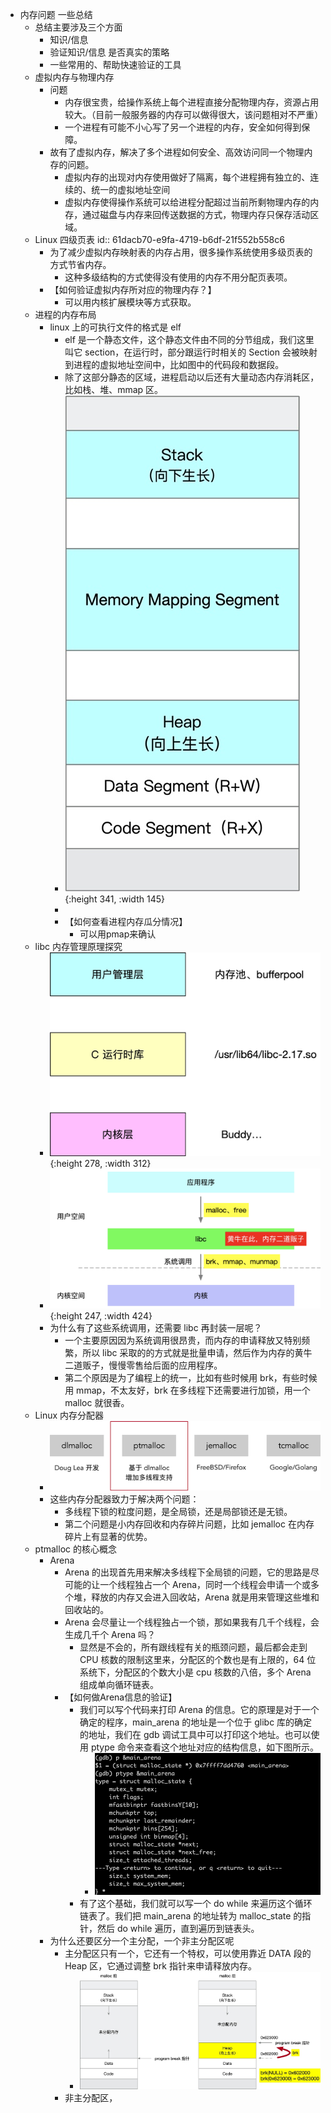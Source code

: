 - 内存问题 一些总结
	- 总结主要涉及三个方面
		- 知识/信息
		- 验证知识/信息 是否真实的策略
		- 一些常用的、帮助快速验证的工具
	- 虚拟内存与物理内存
		- 问题
			- 内存很宝贵，给操作系统上每个进程直接分配物理内存，资源占用较大。（目前一般服务器的内存可以做得很大，该问题相对不严重）
			- 一个进程有可能不小心写了另一个进程的内存，安全如何得到保障。
		- 故有了虚拟内存，解决了多个进程如何安全、高效访问同一个物理内存的问题。
			- 虚拟内存的出现对内存使用做好了隔离，每个进程拥有独立的、连续的、统一的虚拟地址空间
			- 虚拟内存使得操作系统可以给进程分配超过当前所剩物理内存的内存，通过磁盘与内存来回传送数据的方式，物理内存只保存活动区域。
	- Linux 四级页表
	  id:: 61dacb70-e9fa-4719-b6df-21f552b558c6
		- 为了减少虚拟内存映射表的内存占用，很多操作系统使用多级页表的方式节省内存。
			- 这种多级结构的方式使得没有使用的内存不用分配页表项。
		- 【如何验证虚拟内存所对应的物理内存？】
			- 可以用内核扩展模块等方式获取。
	- 进程的内存布局
		- linux 上的可执行文件的格式是 elf
			- elf 是一个静态文件，这个静态文件由不同的分节组成，我们这里叫它 section，在运行时，部分跟运行时相关的 Section 会被映射到进程的虚拟地址空间中，比如图中的代码段和数据段。
			- 除了这部分静态的区域，进程启动以后还有大量动态内存消耗区，比如栈、堆、mmap 区。
			- ![image.png](../assets/image_1641729134697_0.png){:height 341, :width 145}
			-
			- 【如何查看进程内存瓜分情况】
				- 可以用pmap来确认
	- libc 内存管理原理探究
		- ![image.png](../assets/image_1641729235905_0.png){:height 278, :width 312}
		- ![image.png](../assets/image_1641729255682_0.png){:height 247, :width 424}
		- 为什么有了这些系统调用，还需要 libc 再封装一层呢？
			- 一个主要原因因为系统调用很昂贵，而内存的申请释放又特别频繁，所以 libc 采取的的方式就是批量申请，然后作为内存的黄牛二道贩子，慢慢零售给后面的应用程序。
			- 第二个原因是为了编程上的统一，比如有些时候用 brk，有些时候用 mmap，不太友好，brk 在多线程下还需要进行加锁，用一个 malloc 就很香。
	- Linux 内存分配器
		- ![image.png](../assets/image_1641729327370_0.png)
		- 这些内存分配器致力于解决两个问题：
			- 多线程下锁的粒度问题，是全局锁，还是局部锁还是无锁。
			- 第二个问题是小内存回收和内存碎片问题，比如 jemalloc 在内存碎片上有显著的优势。
	- ptmalloc 的核心概念
		- Arena
			- Arena 的出现首先用来解决多线程下全局锁的问题，它的思路是尽可能的让一个线程独占一个 Arena，同时一个线程会申请一个或多个堆，释放的内存又会进入回收站，Arena 就是用来管理这些堆和回收站的。
			- Arena 会尽量让一个线程独占一个锁，那如果我有几千个线程，会生成几千个 Arena 吗？
				- 显然是不会的，所有跟线程有关的瓶颈问题，最后都会走到 CPU 核数的限制这里来，分配区的个数也是有上限的，64 位系统下，分配区的个数大小是 cpu 核数的八倍，多个 Arena 组成单向循环链表。
			- 【如何做Arena信息的验证】
				- 我们可以写个代码来打印 Arena 的信息。它的原理是对于一个确定的程序，main_arena 的地址是一个位于 glibc 库的确定的地址，我们在 gdb 调试工具中可以打印这个地址。也可以使用 ptype 命令来查看这个地址对应的结构信息，如下图所示。
					- ![image.png](../assets/image_1641729444392_0.png)
				- 有了这个基础，我们就可以写一个 do while 来遍历这个循环链表了。我们把 main_arena 的地址转为 malloc_state 的指针，然后 do while 遍历，直到遍历到链表头。
		- 为什么还要区分一个主分配，一个非主分配区呢
			- 主分配区只有一个，它还有一个特权，可以使用靠近 DATA 段的 Heap 区，它通过调整 brk 指针来申请释放内存。
				- ![image.png](../assets/image_1641729505264_0.png)
			- 非主分配区，